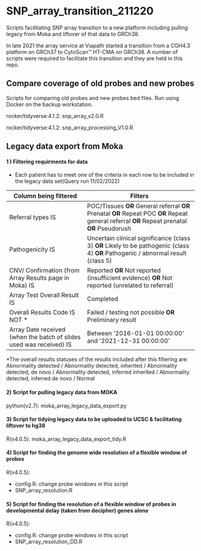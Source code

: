 # SNP_array_transition_211220
Scripts facilitating SNP array transition to a new platform including pulling legacy from Moka and liftover of that data to GRCh38. 

In late 2021 the array service at Viapath started a transition from a CGH4.3 platform on GRCh37 to CytoScan™ HT-CMA on GRCh38. A number of scripts were required to facilitate this transition and they are held in this repo. 

## Compare coverage of old probes and new probes 

Scripts for comparing old probes and new probes bed files. Run using Docker on the backup workstation.

rocker/tidyverse:4.1.2: snp_array_v2.0.R

rocker/tidyverse:4.1.2: snp_array_processing_V1.0.R

## Legacy data export from Moka 

#### 1 ) Filtering requirments for data 
- Each patient has to meet one of the criteria in each row to be included in the legacy data set(Query run 11/02/2022)

|Column being filtered  | Filters 
|-----------------------| ---------------------------------------------------------------|
| Referral types IS     |  POC/Tissues **OR** General referral **OR** Prenatal **OR** Repeat POC **OR** Repeat general referral **OR** Repeat prenatal **OR** Pseudorush 
| Pathogenicity IS      | Uncertain clinical significance (class 3) **OR** Likely to be pathogenic (class 4) **OR** Pathogenic / abnormal result (class 5)
| CNV/ Confirmation (from Array  Results page in Moka)  IS  | Reported **OR** Not reported (insufficient evidence) **OR** Not reported (unrelated to referral)
| Array Test Overall Result IS | Completed 
| Overall Results Code IS NOT * | Failed / testing not possible **OR** Preliminary result
| Array Date received (when the batch of slides used was received) IS | Between '2016-01-01 00:00:00' and '2021-12-31 00:00:00'
  
*The overall results statuses of the results included after this filtering are: Abnormality detected / Abnormality detected, inherited / Abnormality detected, de novo / Abnormality detected, inferred inherited / Abnormality detected, inferred de novo / Normal 

#### 2) Script for pulling legacy data from MOKA

python(v2.7): moka_array_legacy_data_export.py

#### 3) Script for tidying legacy data to be uploaded to UCSC & facilitating liftover to hg38

R(v4.0.5): moka_array_legacy_data_export_tidy.R

#### 4) Script for finding the genome wide resolution of a flexible window of probes 

R(v4.0.5):
  - config.R: change probe windows in this script 
  - SNP_array_resolution.R 

#### 5) Script for finding the resolution of a flexible window of probes in developmental delay (taken from decipher) genes alone  

R(v4.0.5):
  - config.R: change probe windows in this script 
  - SNP_array_resolution_DD.R 







